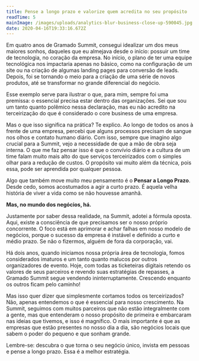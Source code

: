 ```yaml
---
title: Pense a longo prazo e valorize quem acredita no seu propósito
readTime: 5
mainImage: /images/uploads/analytics-blur-business-close-up-590045.jpg
date: 2020-04-16T19:33:16.672Z
---
```

<!--StartFragment-->

Em quatro anos de Gramado Summit, consegui idealizar um dos meus maiores sonhos, daqueles que eu almejava desde o início: possuir um time de tecnologia, no coração da empresa. No início, o plano de ter uma equipe tecnológica nos impactaria apenas no básico, como na configuração de um site ou na criação de algumas landing pages para conversão de leads. Depois, foi se tornando o meio para a criação de uma série de novos produtos, até se transformar no grande diferencial do negócio.

Esse exemplo serve para ilustrar o que, para mim, sempre foi uma premissa: o essencial precisa estar dentro das organizações. Sei que sou um tanto quanto polêmico nessa declaração, mas eu não acredito na terceirização do que é considerado o core business de uma empresa.

Mas o que isso significa na prática? Te explico. Ao longo de todos os anos à frente de uma empresa, percebi que alguns processos precisam de sangue nos olhos e contato humano diário. Com isso, sempre que imagino algo crucial para a Summit, vejo a necessidade de que a mão de obra seja interna. O que me faz pensar isso é que o convívio diário e a cultura de um time falam muito mais alto do que serviços terceirizados com o simples olhar para a redução de custos. O propósito vai muito além da técnica, pois essa, pode ser aprendida por qualquer pessoa.

Algo que também move muito meu pensamento é o **Pensar a Longo Prazo**. Desde cedo, somos acostumados a agir a curto prazo. É aquela velha história de viver a vida como se não houvesse amanhã.

**Mas, no mundo dos negócios, há.**

Justamente por saber dessa realidade, na Summit, adotei a fórmula oposta. Aqui, existe a consciência de que precisamos ser o nosso próprio concorrente. O foco está em aprimorar e achar falhas em nosso modelo de negócios, porque o sucesso da empresa é instável e definido a curto e médio prazo. Se não o fizermos, alguém de fora da corporação, vai.

Há dois anos, quando iniciamos nossa própria área de tecnologia, fomos considerados imaturos e um tanto quanto malucos por outros organizadores de evento. Hoje, com todas as ticketeiras digitais retendo os valores de seus parceiros e revendo suas estratégias de repasses, a Gramado Summit segue vendendo ininterruptamente. Crescendo enquanto os outros ficam pelo caminho!

Mas isso quer dizer que simplesmente cortamos todos os terceirizados? Não, apenas entendemos o que é essencial para nosso crescimento. Na Summit, seguimos com muitos parceiros que não estão integralmente com a gente, mas que entenderam o nosso propósito de primeira e embarcaram nas ideias que tivemos, e isso é magnífico. O mais importante é que as empresas que estão presentes no nosso dia a dia, são negócios locais que sabem o poder do pequeno e que sonham grande.

Lembre-se: descubra o que torna o seu negócio único, invista em pessoas e pense a longo prazo. Essa é a melhor estratégia.

<!--EndFragment-->
